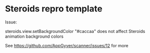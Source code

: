 # Steroids repro template

Issue:

steroids.view.setBackgroundColor "#caccaa" does not affect Steroids animation background colors

See https://github.com/AppGyver/scanner/issues/12 for more
